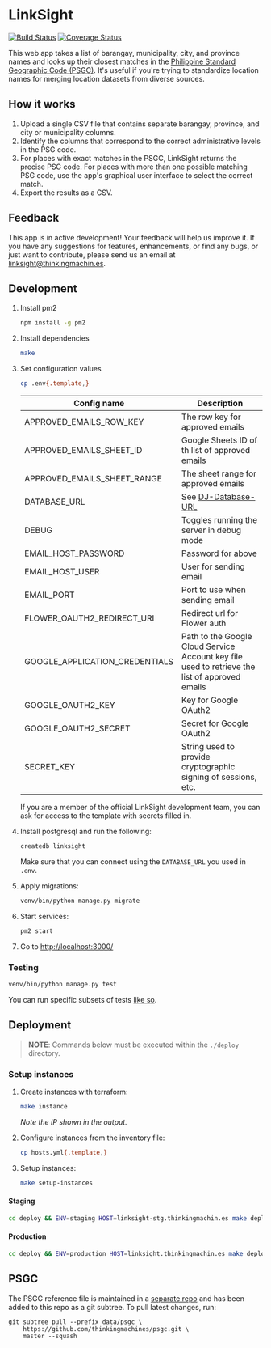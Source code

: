 # LinkSight

[![Build Status](https://travis-ci.org/thinkingmachines/linksight.svg?branch=master)](https://travis-ci.org/thinkingmachines/linksight)
[![Coverage Status](https://coveralls.io/repos/github/thinkingmachines/linksight/badge.svg?branch=master)](https://coveralls.io/github/thinkingmachines/linksight?branch=master)

This web app takes a list of barangay, municipality, city, and province names and looks up their closest matches in the [Philippine Standard Geographic Code (PSGC)](http://nap.psa.gov.ph/activestats/psgc/default.asp). It's useful if you're trying to standardize location names for merging location datasets from diverse sources.

## How it works

1. Upload a single CSV file that contains separate barangay, province, and city or municipality columns.
2. Identify the columns that correspond to the correct administrative levels in the PSG code.
3. For places with exact matches in the PSGC, LinkSight returns the precise PSG code. For places with more than one possible matching PSG code, use the app's graphical user interface to select the correct match.
4. Export the results as a CSV.

## Feedback

This app is in active development! Your feedback will help us improve it. If you
have any suggestions for features, enhancements, or find any bugs, or just want
to contribute, please send us an email at
[linksight@thinkingmachin.es](mailto:linksight@thinkingmachin.es).

## Development

1. Install pm2

    ```sh
    npm install -g pm2
    ```

1. Install dependencies

    ```sh
    make
    ```

1. Set configuration values

    ```sh
    cp .env{.template,}
    ```

    | Config name | Description |
    | - | - |
    | APPROVED_EMAILS_ROW_KEY | The row key for approved emails |
    | APPROVED_EMAILS_SHEET_ID | Google Sheets ID of th list of approved emails |
    | APPROVED_EMAILS_SHEET_RANGE | The sheet range for approved emails |
    | DATABASE_URL | See [DJ-Database-URL](https://github.com/kennethreitz/dj-database-url) |
    | DEBUG | Toggles running the server in debug mode |
    | EMAIL_HOST_PASSWORD | Password for above |
    | EMAIL_HOST_USER | User for sending email |
    | EMAIL_PORT | Port to use when sending email |
    | FLOWER_OAUTH2_REDIRECT_URI | Redirect url for Flower auth |
    | GOOGLE_APPLICATION_CREDENTIALS | Path to the Google Cloud Service Account key file used to retrieve the list of approved emails |
    | GOOGLE_OAUTH2_KEY | Key for Google OAuth2 |
    | GOOGLE_OAUTH2_SECRET | Secret for Google OAuth2 |
    | SECRET_KEY | String used to provide cryptographic signing of sessions, etc. |

    If you are a member of the official LinkSight development team, you can ask
    for access to the template with secrets filled in.

1. Install postgresql and run the following:

    ```sh
    createdb linksight
    ```

    Make sure that you can connect using the `DATABASE_URL` you used in `.env`.

1. Apply migrations:

    ```sh
    venv/bin/python manage.py migrate
    ```

1. Start services:

    ```sh
    pm2 start
    ```

1. Go to [http://localhost:3000/](http://localhost:3000/)

### Testing

```sh
venv/bin/python manage.py test
```

You can run specific subsets of tests [like so](https://docs.djangoproject.com/en/2.1/topics/testing/overview/#running-tests).

## Deployment

> __NOTE__: Commands below must be executed within the `./deploy` directory.

### Setup instances

1. Create instances with terraform:

    ```sh
    make instance
    ```

    _Note the IP shown in the output._

1. Configure instances from the inventory file:

    ```sh
    cp hosts.yml{.template,}
    ```

1. Setup instances:

    ```sh
    make setup-instances
    ```

#### Staging

```sh
cd deploy && ENV=staging HOST=linksight-stg.thinkingmachin.es make deploy
```

#### Production

```sh
cd deploy && ENV=production HOST=linksight.thinkingmachin.es make deploy
```

## PSGC

The PSGC reference file is maintained in a [separate
repo](https://github.com/thinkingmachines/psgc) and has been added to
this repo as a git subtree. To pull latest changes, run:

```
git subtree pull --prefix data/psgc \
    https://github.com/thinkingmachines/psgc.git \
    master --squash
```

